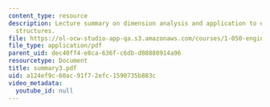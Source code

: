 ```yaml
---
content_type: resource
description: Lecture summary on dimension analysis and application to engineering
  structures.
file: https://ol-ocw-studio-app-qa.s3.amazonaws.com/courses/1-050-engineering-mechanics-i-fall-2007/a124ef9c60ac91f72efc1590735b883c_summary3.pdf
file_type: application/pdf
parent_uid: dec40ff4-e8ca-636f-c6db-d88880914a96
resourcetype: Document
title: summary3.pdf
uid: a124ef9c-60ac-91f7-2efc-1590735b883c
video_metadata:
  youtube_id: null
---
```

